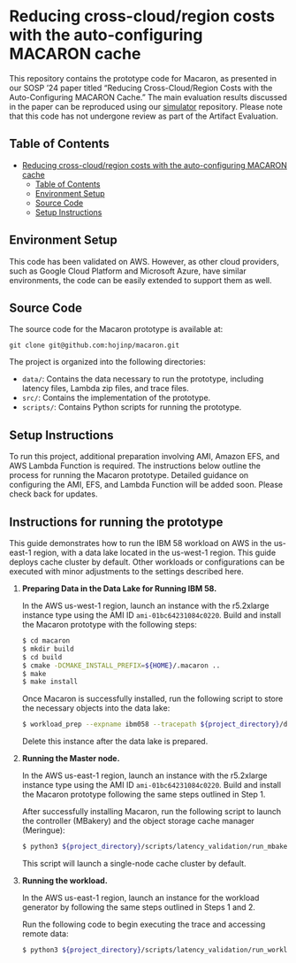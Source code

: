 # Reducing cross-cloud/region costs with the auto-configuring MACARON cache

This repository contains the prototype code for Macaron, as presented in our SOSP ’24 paper titled “Reducing Cross-Cloud/Region Costs with the Auto-Configuring MACARON Cache.” The main evaluation results discussed in the paper can be reproduced using our [simulator](https://github.com/hojinp/macaron_simulator) repository. Please note that this code has not undergone review as part of the Artifact Evaluation.


## Table of Contents
- [Reducing cross-cloud/region costs with the auto-configuring MACARON cache](#reducing-cross-cloudregion-costs-with-the-auto-configuring-macaron-cache)
  - [Table of Contents](#table-of-contents)
  - [Environment Setup](#environment-setup)
  - [Source Code](#source-code)
  - [Setup Instructions](#setup-instructions)

## Environment Setup

This code has been validated on AWS. However, as other cloud providers, such as Google Cloud Platform and Microsoft Azure, have similar environments, the code can be easily extended to support them as well.

## Source Code

The source code for the Macaron prototype is available at:
```console
git clone git@github.com:hojinp/macaron.git
```

The project is organized into the following directories:
- `data/`: Contains the data necessary to run the prototype, including latency files, Lambda zip files, and trace files.
- `src/`: Contains the implementation of the prototype.
- `scripts/`: Contains Python scripts for running the prototype.

## Setup Instructions

To run this project, additional preparation involving AMI, Amazon EFS, and AWS Lambda Function is required. The instructions below outline the process for running the Macaron prototype. Detailed guidance on configuring the AMI, EFS, and Lambda Function will be added soon. Please check back for updates.

## Instructions for running the prototype

This guide demonstrates how to run the IBM 58 workload on AWS in the us-east-1 region, with a data lake located in the us-west-1 region. This guide deploys cache cluster by default. Other workloads or configurations can be executed with minor adjustments to the settings described here.

1. **Preparing Data in the Data Lake for Running IBM 58.**

    In the AWS us-west-1 region, launch an instance with the r5.2xlarge instance type using the AMI ID `ami-01bc64231084c0220`.
    Build and install the Macaron prototype with the following steps:

    ```bash
    $ cd macaron
    $ mkdir build
    $ cd build
    $ cmake -DCMAKE_INSTALL_PREFIX=${HOME}/.macaron ..
    $ make
    $ make install
    ```

    Once Macaron is successfully installed, run the following script to store the necessary objects into the data lake:

    ```bash
    $ workload_prep --expname ibm058 --tracepath ${project_directory}/data/traces/IBMTrace058_0to6hr.bin --region us-west-1
    ```

    Delete this instance after the data lake is prepared.

2. **Running the Master node.**

    In the AWS us-east-1 region, launch an instance with the r5.2xlarge instance type using the AMI ID `ami-01bc64231084c0220`. Build and install the Macaron prototype following the same steps outlined in Step 1.

    After successfully installing Macaron, run the following script to launch the controller (MBakery) and the object storage cache manager (Meringue):

    ```bash
    $ python3 ${project_directory}/scripts/latency_validation/run_mbakery.py -n ibm058 -m ${private_ip_address_of_master_node}
    ```

    This script will launch a single-node cache cluster by default.

3. **Running the workload.**

    In the AWS us-east-1 region, launch an instance for the workload generator by following the same steps outlined in Steps 1 and 2.
    
    Run the following code to begin executing the trace and accessing remote data:

    ```bash
    $ python3 ${project_directory}/scripts/latency_validation/run_workload.py -n ibm058 -t ${project_directory}/data/traces/IBMTrace058_0to6hr.bin -m ${private_ip_address_of_master_node}
    ```
